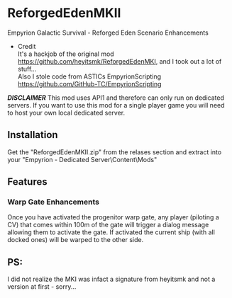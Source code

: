 # ReforgedEdenMKII
Empyrion Galactic Survival - Reforged Eden Scenario Enhancements

* Credit  
It's a hackjob of the original mod https://github.com/heyitsmk/ReforgedEdenMKI, and I took out a lot of stuff...  
Also I stole code from ASTICs EmpyrionScripting https://github.com/GitHub-TC/EmpyrionScripting  

__*DISCLAIMER*__ This mod uses API1 and therefore can only run on dedicated servers. If you want to use this mod for a single player game you will need to host your own local dedicated server.

## Installation

Get the "ReforgedEdenMKII.zip" from the relases section and extract into your "Empyrion - Dedicated Server\Content\Mods"

## Features

### Warp Gate Enhancements

Once you have activated the progenitor warp gate, any player (piloting a CV) that comes within 100m of the gate will trigger a dialog message allowing them to activate the gate. If activated the current ship (with all docked ones) will be warped to the other side.

## PS:

I did not realize the MKI was infact a signature from heyitsmk and not a version at first - sorry...
